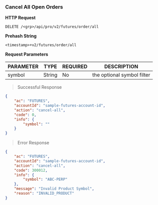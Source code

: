 ### Cancel All Open Orders

**HTTP Request**

`DELETE /<grp>/api/pro/v2/futures/order/all`

**Prehash String**

`<timestamp>+v2/futures/order/all`

**Request Parameters**

PARAMETER | TYPE   | REQUIRED | DESCRIPTION
--------- |--------| -------- | ------------------------------------------------------ 
symbol    | String |   No     | the optional symbol filter


> Successful Response

```json
{
    "ac": "FUTURES",
    "accountId": "sample-futures-account-id",
    "action": "cancel-all",
    "code": 0,
    "info": {
        "symbol": ""
    }
}
```
> Error Response

```json
{
    "ac": "FUTURES",
    "accountId": "sample-futures-account-id",
    "action": "cancel-all",
    "code": 300012,
    "info": {
        "symbol": "ABC-PERP"
    },
    "message": "Invalid Product Symbol",
    "reason": "INVALID_PRODUCT"
}
```
